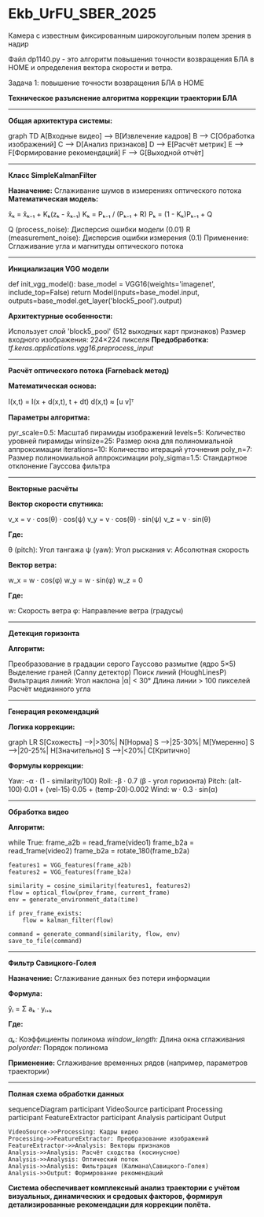 # Ekb_UrFU_SBER_2025
Камера с известным фиксированным широкоугольным полем зрения в надир

Файл dp1140.py - это алгоритм повышения точности возвращения БЛА в HOME и определения вектора скорости и ветра.

Задача 1: повышение точности возвращения БЛА в HOME

**Техническое разъяснение алгоритма коррекции траектории БЛА**

-----------------------------------------------------------------------
**Общая архитектура системы:**

graph TD
    A[Входные видео] --> B[Извлечение кадров]
    B --> C[Обработка изображений]
    C --> D[Анализ признаков]
    D --> E[Расчёт метрик]
    E --> F[Формирование рекомендаций]
    F --> G[Выходной отчёт]
    
-----------------------------------------------------------------------
**Класс SimpleKalmanFilter**

**Назначение:** Сглаживание шумов в измерениях оптического потока
**Математическая модель:**

x̂ₖ = x̂ₖ₋₁ + Kₖ(zₖ - x̂ₖ₋₁)
Kₖ = Pₖ₋₁ / (Pₖ₋₁ + R)
Pₖ = (1 - Kₖ)Pₖ₋₁ + Q

Q (process_noise): Дисперсия ошибки модели (0.01)
R (measurement_noise): Дисперсия ошибки измерения (0.1)
Применение: Сглаживание угла и магнитуды оптического потока

-----------------------------------------------------------------------
**Инициализация VGG модели**

def init_vgg_model():
    base_model = VGG16(weights='imagenet', include_top=False)
    return Model(inputs=base_model.input, outputs=base_model.get_layer('block5_pool').output)

**Архитектурные особенности:**

Использует слой 'block5_pool' (512 выходных карт признаков)
Размер входного изображения: 224×224 пикселя
**Предобработка:** *tf.keras.applications.vgg16.preprocess_input*

-----------------------------------------------------------------------
**Расчёт оптического потока (Farneback метод)**

**Математическая основа:**

I(x,t) = I(x + d(x,t), t + dt)
d(x,t) ≈ [u v]ᵀ

**Параметры алгоритма:**

pyr_scale=0.5: Масштаб пирамиды изображений
levels=5: Количество уровней пирамиды
winsize=25: Размер окна для полиномиальной аппроксимации
iterations=10: Количество итераций уточнения
poly_n=7: Размер полиномиальной аппроксимации
poly_sigma=1.5: Стандартное отклонение Гауссова фильтра

-----------------------------------------------------------------------
**Векторные расчёты**

**Вектор скорости спутника:**

v_x = v · cos(θ) · cos(ψ)
v_y = v · cos(θ) · sin(ψ)
v_z = v · sin(θ)

**Где:**

θ (pitch): Угол тангажа
ψ (yaw): Угол рыскания
v: Абсолютная скорость

**Вектор ветра:**

w_x = w · cos(φ)
w_y = w · sin(φ)
w_z = 0

**Где:**

w: Скорость ветра
φ: Направление ветра (градусы)

-----------------------------------------------------------------------
**Детекция горизонта**

**Алгоритм:**

Преобразование в градации серого
Гауссово размытие (ядро 5×5)
Выделение граней (Canny детектор)
Поиск линий (HoughLinesP)
Фильтрация линий:
Угол наклона |α| < 30°
Длина линии > 100 пикселей
Расчёт медианного угла

-----------------------------------------------------------------------
**Генерация рекомендаций**

**Логика коррекции:**

graph LR
    S[Схожесть] -->|>30%| N[Норма]
    S -->|25-30%| M[Умеренно]
    S -->|20-25%| H[Значительно]
    S -->|<20%| C[Критично]

**Формулы коррекции:**

Yaw: -α · (1 - similarity/100)
Roll: -β · 0.7 (β - угол горизонта)
Pitch: (alt-100)·0.01 + (vel-15)·0.05 + (temp-20)·0.002
Wind: w · 0.3 · sin(α)

-----------------------------------------------------------------------
**Обработка видео**

**Алгоритм:**

while True:
    frame_a2b = read_frame(video1)
    frame_b2a = read_frame(video2)
    frame_b2a = rotate_180(frame_b2a)
    
    features1 = VGG_features(frame_a2b)
    features2 = VGG_features(frame_b2a)
    
    similarity = cosine_similarity(features1, features2)
    flow = optical_flow(prev_frame, current_frame)
    env = generate_environment_data(time)
    
    if prev_frame_exists:
        flow = kalman_filter(flow)
    
    command = generate_command(similarity, flow, env)
    save_to_file(command)

-----------------------------------------------------------------------
**Фильтр Савицкого-Голея**

**Назначение:** Сглаживание данных без потери информации

**Формула:**

ŷᵢ = Σ aₖ · yᵢ₊ₖ

**Где:**

*aₖ:* Коэффициенты полинома
*window_length:* Длина окна сглаживания
*polyorder:* Порядок полинома

**Применение:** Сглаживание временных рядов (например, параметров траектории)

-----------------------------------------------------------------------
**Полная схема обработки данных**

sequenceDiagram
    participant VideoSource
    participant Processing
    participant FeatureExtractor
    participant Analysis
    participant Output
    
    VideoSource->>Processing: Кадры видео
    Processing->>FeatureExtractor: Преобразование изображений
    FeatureExtractor->>Analysis: Векторы признаков
    Analysis->>Analysis: Расчёт сходства (косинусное)
    Analysis->>Analysis: Оптический поток
    Analysis->>Analysis: Фильтрация (Калмана\Савицкого-Голея)
    Analysis->>Output: Формирование рекомендаций



**Система обеспечивает комплексный анализ траектории с учётом визуальных, динамических и средовых факторов, формируя детализированные рекомендации для коррекции полёта.**






